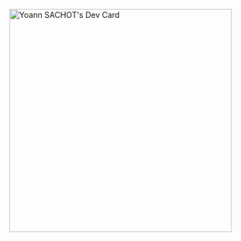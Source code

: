 <a href="https://app.daily.dev/yoyo57"><img src="https://api.daily.dev/devcards/efdf7a08fe4d4efd8d104b5771d72d9d.png?r=d66" width="400" alt="Yoann SACHOT's Dev Card"/></a>
